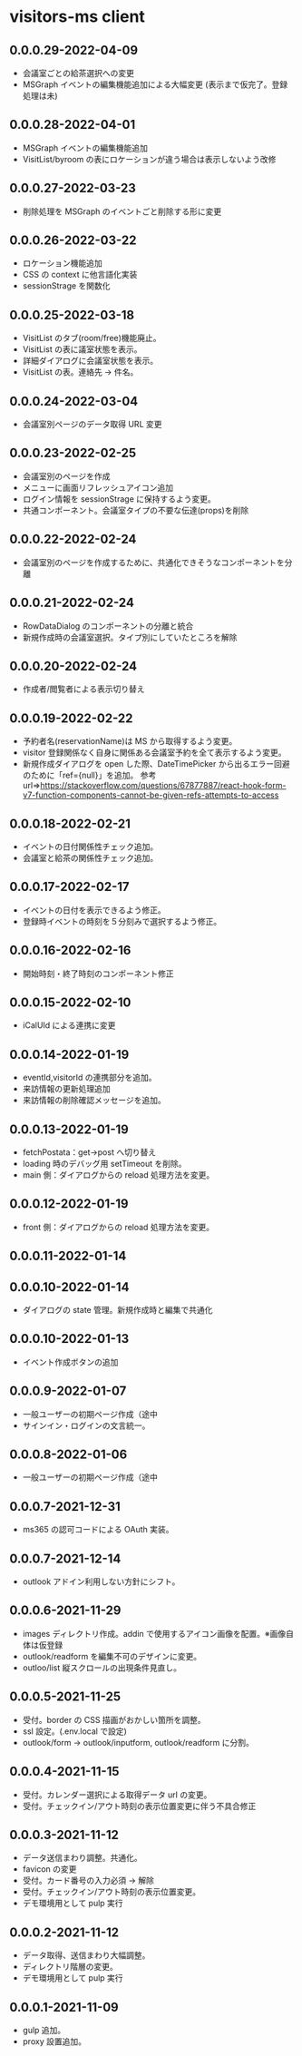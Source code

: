 # visitors-ms client

## 0.0.0.29-2022-04-09

- 会議室ごとの給茶選択への変更
- MSGraph イベントの編集機能追加による大幅変更
  (表示まで仮完了。登録処理は未)

## 0.0.0.28-2022-04-01

- MSGraph イベントの編集機能追加
- VisitList/byroom の表にロケーションが違う場合は表示しないよう改修

## 0.0.0.27-2022-03-23

- 削除処理を MSGraph のイベントごと削除する形に変更

## 0.0.0.26-2022-03-22

- ロケーション機能追加
- CSS の context に他言語化実装
- sessionStrage を関数化

## 0.0.0.25-2022-03-18

- VisitList のタブ(room/free)機能廃止。
- VisitList の表に議室状態を表示。
- 詳細ダイアログに会議室状態を表示。
- VisitList の表。連絡先 → 件名。

## 0.0.0.24-2022-03-04

- 会議室別ページのデータ取得 URL 変更

## 0.0.0.23-2022-02-25

- 会議室別のページを作成
- メニューに画面リフレッシュアイコン追加
- ログイン情報を sessionStrage に保持するよう変更。
- 共通コンポーネント。会議室タイプの不要な伝達(props)を削除

## 0.0.0.22-2022-02-24

- 会議室別のページを作成するために、共通化できそうなコンポーネントを分離

## 0.0.0.21-2022-02-24

- RowDataDialog のコンポーネントの分離と統合
- 新規作成時の会議室選択。タイプ別にしていたところを解除

## 0.0.0.20-2022-02-24

- 作成者/閲覧者による表示切り替え

## 0.0.0.19-2022-02-22

- 予約者名(reservationName)は MS から取得するよう変更。
- visitor 登録関係なく自身に関係ある会議室予約を全て表示するよう変更。
- 新規作成ダイアログを open した際、DateTimePicker から出るエラー回避のために「ref={null}」を追加。
  参考 url=>https://stackoverflow.com/questions/67877887/react-hook-form-v7-function-components-cannot-be-given-refs-attempts-to-access

## 0.0.0.18-2022-02-21

- イベントの日付関係性チェック追加。
- 会議室と給茶の関係性チェック追加。

## 0.0.0.17-2022-02-17

- イベントの日付を表示できるよう修正。
- 登録時イベントの時刻を５分刻みで選択するよう修正。

## 0.0.0.16-2022-02-16

- 開始時刻・終了時刻のコンポーネント修正

## 0.0.0.15-2022-02-10

- iCalUId による連携に変更

## 0.0.0.14-2022-01-19

- eventId,visitorId の連携部分を追加。
- 来訪情報の更新処理追加
- 来訪情報の削除確認メッセージを追加。

## 0.0.0.13-2022-01-19

- fetchPostata：get→post へ切り替え
- loading 時のデバッグ用 setTimeout を削除。
- main 側：ダイアログからの reload 処理方法を変更。

## 0.0.0.12-2022-01-19

- front 側：ダイアログからの reload 処理方法を変更。

## 0.0.0.11-2022-01-14

## 0.0.0.10-2022-01-14

- ダイアログの state 管理。新規作成時と編集で共通化

## 0.0.0.10-2022-01-13

- イベント作成ボタンの追加

## 0.0.0.9-2022-01-07

- 一般ユーザーの初期ページ作成（途中
- サインイン・ログインの文言統一。

## 0.0.0.8-2022-01-06

- 一般ユーザーの初期ページ作成（途中

## 0.0.0.7-2021-12-31

- ms365 の認可コードによる OAuth 実装。

## 0.0.0.7-2021-12-14

- outlook アドイン利用しない方針にシフト。

## 0.0.0.6-2021-11-29

- images ディレクトリ作成。addin で使用するアイコン画像を配置。※画像自体は仮登録
- outlook/readform を編集不可のデザインに変更。
- outloo/list 縦スクロールの出現条件見直し。

## 0.0.0.5-2021-11-25

- 受付。border の CSS 描画がおかしい箇所を調整。
- ssl 設定。(.env.local で設定)
- outlook/form → outlook/inputform, outlook/readform に分割。

## 0.0.0.4-2021-11-15

- 受付。カレンダー選択による取得データ url の変更。
- 受付。チェックイン/アウト時刻の表示位置変更に伴う不具合修正

## 0.0.0.3-2021-11-12

- データ送信まわり調整。共通化。
- favicon の変更
- 受付。カード番号の入力必須 → 解除
- 受付。チェックイン/アウト時刻の表示位置変更。
- デモ環境用として pulp 実行

## 0.0.0.2-2021-11-12

- データ取得、送信まわり大幅調整。
- ディレクトリ階層の変更。
- デモ環境用として pulp 実行

## 0.0.0.1-2021-11-09

- gulp 追加。
- proxy 設置追加。
